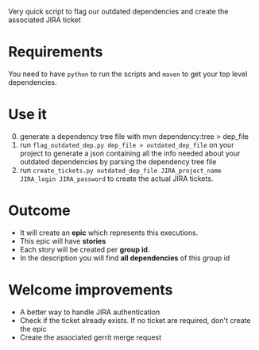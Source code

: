 Very quick script to flag our outdated dependencies and create the associated JIRA ticket

# Requirements

You need to have `python` to run the scripts and `maven` to get your top level dependencies. 

# Use it

0. generate a dependency tree file with mvn dependency:tree > dep_file
1. run `flag_outdated_dep.py dep_file > outdated_dep_file` on your project to generate a json containing all the info needed about your outdated dependencies by parsing the dependency tree file
2. run `create_tickets.py outdated_dep_file JIRA_project_name JIRA_login JIRA_password` to create the actual JIRA tickets.

# Outcome

- It will create an **epic** which represents this executions.
- This epic will have **stories**
- Each story will be created per **group id**.
- In the description you will find **all dependencies** of this group id

# Welcome improvements

- A better way to handle JIRA authentication
- Check if the ticket already exists. If no ticket are required, don't create the epic
- Create the associated gerrit merge request

